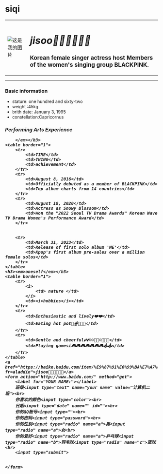 # siqi<!DOCTYPE html>
<html lang="en">

<head>
    <meta charset="UTF-8">
    <meta http-equiv="X-UA-Compatible" content="IE=edge">
    <meta name="viewport" content="width=device-width, initial-scale=1.0">
    <title>22级计算机二班</title>
</head>

<body>
    <table>
        <td>
            <img src="https://c-ssl.duitang.com/uploads/item/202004/07/20200407174303_tHrwh.thumb.400_0.jpeg" alt="这是我的图片">
        </td>
        <td>
            <i>
                <h1><em>jisoo🌈🌈🌞🌞🌟🌟</em></h1>
            </i>
            <p><strong>
                    <h3>Korean female singer actress host Members of the women's singing group BLACKPINK.</h3>
                </strong> </p>
        </td>
    </table>
    <hr>
    <h3>Basic information</h3>
    <ul>
        <li>stature: one hundred and sixty-two</li>
        <li>weight :45kg </li>
        <li>brith date: January 3, 1995</li>
        <li>constellation:Capricornus </li>
    </ul>
    <h3><em>Performing Arts Experience

        </em></h3>
    <table border="1">
        <tr>
            <td>TIME</td>
            <td>THING</td>
            <td>achievement</td>
        </tr>
        <tr>
            <td>August 8, 2016</td>
            <td>Officially debuted as a member of BLACKPINK</td>
            <td>Top album charts from 14 countries</td>
        </tr>
        <tr>
            <td>August 18, 2020</td>
            <td>Actress as Snowy Blossom</td>
            <td>Won the "2022 Seoul TV Drama Awards" Korean Wave TV Drama Women's Performance Award</td>
        </tr>


        <tr>
            <td>March 31, 2023</td>
            <td>Release of first solo album 'ME'</td>
            <td>Kpop's first album pre-sales over a million female solos</td>
        </tr>
    </table>
    <h3><em>oneself</em></h3>
    <table border="1">
        <tr>
            <i>
                <td> nature </td>
            </i>
            <td><i>hobbies</i></td>
        </tr>
        <tr>
            <td>Enthusiastic and lively❤️❤️</td>
            <td>Eating hot pot🌮🫕🍲🥘🥘</td>
        </tr>
        <tr>
            <td>Gentle and cheerful💕💕☺️☺️🥳🥳☺️🌈🌈🌈</td>
            <td>Playing gamesi🎮🎮🎮🎮🎮🎮🎮🕹️🕹️</td>
        </tr>
    </table>
    <a href="https://baike.baidu.com/item/%E9%87%91%E6%99%BA%E7%A7%80/17738865?fr=aladdin">jisoo🌈🌈🌞🌞🌟🌟</a>
    <form action="http://www.baidu.com/" method="get">
        <label for="YOUR NAME:"></label>
        班级<input type="text" name="your name" value="计算机二班"><br>
        你喜欢的颜色<input type="color"><br>
        日期<input type="date" name="" id=""><br>
        你的QQ账号<input type=""><br>
        你的密码<input type="password"><br>
        你的性别<input type="radio" name="a">男<input type="radio" name="a">女<br>
        你的爱好<input type="radio" name="a">乒乓球<input type="radio" name="b">羽毛球<input type="radio" name="c">篮球<br>
        <input type="submit">


    </form>
</body>

</html>
